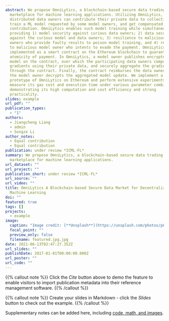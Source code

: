 ```yaml
---
abstract: We propose OmniLytics, a blockchain-based secure data trading
  marketplace for machine learning applications. Utilizing OmniLytics, many
  distributed data owners can contribute their private data to collectively
  train a ML model requested by some model owners, and get compensated for data
  contribution. OmniLytics enables such model training while simultaneously
  providing 1) model security against curious data owners; 2) data security
  against the curious model and data owners; 3) resilience to malicious data
  owners who provide faulty results to poison model training, and 4) resilience
  to malicious model owner who intents to evade the payment. OmniLytics is
  implemented as a smart contract on the Ethereum blockchain to guarantee the
  atomicity of payment. In OmniLytics, a model owner publishes encrypted initial
  model on the contract, over which the participating data owners compute
  gradients using their private data, and securely aggregate the gradients
  through the contract. Finally, the contract reimburses the data owners, and
  the model owner decrypts the aggregated model update. We implement a working
  prototype of OmniLytics on Ethereum and perform extensive experiments to
  measure its gas cost and execution time under various parameter combinations,
  demonstrating its high computation and cost efficiency and strong
  practicality.
slides: example
url_pdf: ""
publication_types:
  - "1"
authors:
  - Jiangcheng Liang
  - admin
  - Songze Li
author_notes:
  - Equal contribution
  - Equal contribution
publication: under review *ICML-FL*
summary: We propose OmniLytics, a blockchain-based secure data trading
  marketplace for machine learning applications.
url_dataset: ""
url_project: ""
publication_short: under review *ICML-FL*
url_source: ""
url_video: ""
title: OmniLytics A Blockchain-based Secure Data Market for Decentralized
  Machine Learning
doi: ""
featured: true
tags: []
projects:
  - example
image:
  caption: "Image credit: [**Unsplash**](https://unsplash.com/photos/pLCdAaMFLTE)"
  focal_point: ""
  preview_only: false
  filename: featured.jpg.jpg
date: 2021-06-13T02:47:27.352Z
url_slides: ""
publishDate: 2017-01-01T00:00:00.000Z
url_poster: ""
url_code: ""
---
```


{{% callout note %}}
Click the *Cite* button above to demo the feature to enable visitors to import publication metadata into their reference management software.
{{% /callout %}}

{{% callout note %}}
Create your slides in Markdown - click the *Slides* button to check out the example.
{{% /callout %}}

Supplementary notes can be added here, including [code, math, and images](https://wowchemy.com/docs/writing-markdown-latex/).
